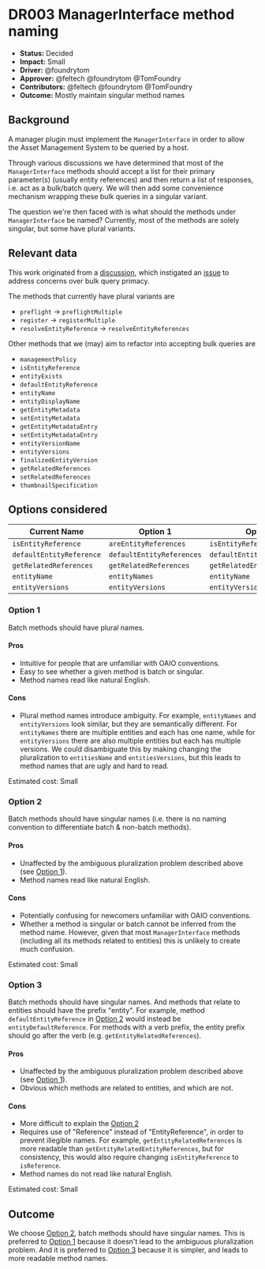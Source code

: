 # DR003 ManagerInterface method naming

- **Status:** Decided
- **Impact:** Small
- **Driver:** @foundrytom
- **Approver:** @feltech @foundrytom @TomFoundry
- **Contributors:** @feltech @foundrytom @TomFoundry
- **Outcome:** Mostly maintain singular method names

## Background

A manager plugin must implement the `ManagerInterface` in order to allow
the Asset Management System to be queried by a host. 

Through various discussions we have determined that most of
the `ManagerInterface` methods should accept a list for their primary
parameter(s) (usually entity references) and then return a list of
responses, i.e. act as a bulk/batch query. We will then add some
convenience mechanism wrapping these bulk queries in a singular
variant.

The question we're then faced with is what should the methods under
`ManagerInterface` be named? Currently, most of the methods are solely
singular, but some have plural variants. 


## Relevant data

This work originated from a [discussion](https://github.com/TheFoundryVisionmongers/OpenAssetIO/discussions/37),
which instigated an [issue](https://github.com/TheFoundryVisionmongers/OpenAssetIO/issues/43) 
to address concerns over bulk query primacy.

The methods that currently have plural variants are
* `preflight` -> `preflightMultiple`
* `register` -> `registerMultiple`
* `resolveEntityReference` -> `resolveEntityReferences`

Other methods that we (may) aim to refactor into accepting bulk queries
are

* `managementPolicy`
* `isEntityReference`
* `entityExists`
* `defaultEntityReference`
* `entityName`
* `entityDisplayName`
* `getEntityMetadata`
* `setEntityMetadata`
* `getEntityMetadataEntry`
* `setEntityMetadataEntry`
* `entityVersionName`
* `entityVersions`
* `finalizedEntityVersion`
* `getRelatedReferences`
* `setRelatedReferences`
* `thumbnailSpecification`

## Options considered

| Current Name             | Option 1                  | Option 2                     | Option 3                     |
|--------------------------|---------------------------|------------------------------|------------------------------|
| `isEntityReference`      | `areEntityReferences`     | `isEntityReference`          | `isReference`                |
| `defaultEntityReference` | `defaultEntityReferences` | `defaultEntityReference`     | `entityDefaultReference`     |
| `getRelatedReferences`   | `getRelatedReferences`    | `getRelatedEntityReferences` | `getEntityRelatedReferences` |
| `entityName`             | `entityNames`             | `entityName`                 | `entityName`                 |
| `entityVersions`         | `entityVersions`          | `entityVersions`             | `entityVersions`             |

### Option 1

Batch methods should have plural names.

#### Pros

 - Intuitive for people that are unfamiliar with OAIO conventions. 
 - Easy to see whether a given method is batch or singular.
 - Method names read like natural English.

#### Cons

 - Plural method names introduce ambiguity. For example, `entityNames` 
and `entityVersions` look similar, but they are semantically different.
For `entityNames` there are multiple entities and each has one name, 
while for `entityVersions` there are also multiple entities but each has
multiple versions. We could disambiguate this by making changing the
pluralization to `entitiesName` and `entitiesVersions`, but this leads
to method names that are ugly and hard to read.

Estimated cost: Small

### Option 2

Batch methods should have singular names (i.e. there is no naming 
convention to differentiate batch & non-batch methods).

#### Pros

 - Unaffected by the ambiguous pluralization problem described above 
(see [Option 1](#option-1)).
 - Method names read like natural English.

#### Cons

 - Potentially confusing for newcomers unfamiliar with OAIO conventions.
 - Whether a method is singular or batch cannot be inferred from the 
method name. However, given that most `ManagerInterface` methods 
(including all its methods related to entities) this is unlikely to 
create much confusion.

Estimated cost: Small

### Option 3

Batch methods should have singular names. And methods that relate to 
entities should have the prefix "entity". For example, method 
`defaultEntityReference` in [Option 2](#option-2) would instead be  
`entityDefaultReference`. For methods with a verb prefix, the entity
prefix should go after the verb (e.g. `getEntityRelatedReferences`).

#### Pros

- Unaffected by the ambiguous pluralization problem described above 
(see [Option 1](#option-1)).
- Obvious which methods are related to entities, and which are not.

#### Cons

 - More difficult to explain the [Option 2](#option-2)
 - Requires use of "Reference" instead of "EntityReference", in order to 
prevent illegible names. For example, `getEntityRelatedReferences` is 
more readable than `getEntityRelatedEntityReferences`, but for 
consistency, this would also require changing `isEntityReference` to 
`isReference`.
 - Method names do not read like natural English.

Estimated cost: Small

## Outcome

We choose [Option 2](#option-2), batch methods should have singular 
names. This is preferred to [Option 1](#option-1) because it doesn't 
lead to the ambiguous pluralization problem. And it is preferred to 
[Option 3](#option-3) because it is simpler, and leads to more readable
method names.